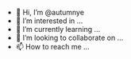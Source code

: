 - 👋 Hi, I’m @autumnye
- 👀 I’m interested in ...
- 🌱 I’m currently learning ...
- 💞️ I’m looking to collaborate on ...
- 📫 How to reach me ...

<!---
autumnye/autumnye is a ✨ special ✨ repository because its `README.md` (this file) appears on your GitHub profile.
You can click the Preview link to take a look at your changes.
--->
